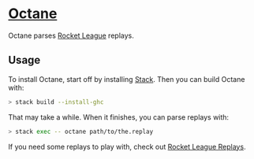 # [Octane][]

Octane parses [Rocket League][] replays.

## Usage

To install Octane, start off by installing [Stack][]. Then you can build Octane
with:

``` sh
> stack build --install-ghc
```

That may take a while. When it finishes, you can parse replays with:

``` sh
> stack exec -- octane path/to/the.replay
```

If you need some replays to play with, check out [Rocket League Replays][].

[octane]: https://github.com/tfausak/octane
[rocket league]: http://rocketleague.psyonix.com
[stack]: http://haskellstack.org
[rocket league replays]: http://www.rocketleaguereplays.com
